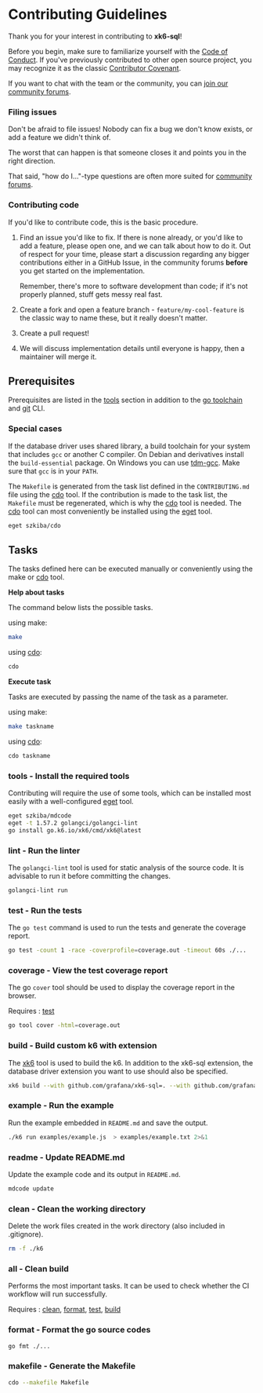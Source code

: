 # Contributing Guidelines

Thank you for your interest in contributing to **xk6-sql**!

Before you begin, make sure to familiarize yourself with the [Code of Conduct](CODE_OF_CONDUCT.md). If you've previously contributed to other open source project, you may recognize it as the classic [Contributor Covenant](https://contributor-covenant.org/).

If you want to chat with the team or the community, you can [join our community forums](https://community.grafana.com/c/grafana-k6).

### Filing issues

Don't be afraid to file issues! Nobody can fix a bug we don't know exists, or add a feature we didn't think of.

The worst that can happen is that someone closes it and points you in the right direction.

That said, "how do I..."-type questions are often more suited for [community forums](https://community.grafana.com/c/grafana-k6).

### Contributing code

If you'd like to contribute code, this is the basic procedure.

1. Find an issue you'd like to fix. If there is none already, or you'd like to add a feature, please open one, and we can talk about how to do it. Out of respect for your time, please start a discussion regarding any bigger contributions either in a GitHub Issue, in the community forums **before** you get started on the implementation.
  
   Remember, there's more to software development than code; if it's not properly planned, stuff gets messy real fast.

2. Create a fork and open a feature branch - `feature/my-cool-feature` is the classic way to name these, but it really doesn't matter.

3. Create a pull request!

4. We will discuss implementation details until everyone is happy, then a maintainer will merge it.

## Prerequisites

Prerequisites are listed in the [tools] section in addition to the [go toolchain](https://go101.org/article/go-toolchain.html) and [git](https://git-scm.com/) CLI.

### Special cases

If the database driver uses shared library, a build toolchain for your system that includes `gcc` or another C compiler. On Debian and derivatives install the `build-essential` package. On Windows you can use [tdm-gcc](https://jmeubank.github.io/tdm-gcc/). Make sure that `gcc` is in your `PATH`.

The `Makefile` is generated from the task list defined in the `CONTRIBUTING.md` file using the [cdo] tool. If the contribution is made to the task list, the `Makefile` must be regenerated, which is why the [cdo] tool is needed. The [cdo] tool can most conveniently be installed using the [eget] tool.

```bash
eget szkiba/cdo
```

[cdo]: https://github.com/szkiba/cdo
[eget]: https://github.com/zyedidia/eget

## Tasks

The tasks defined here can be executed manually or conveniently using the make or [cdo] tool.

**Help about tasks**

The command below lists the possible tasks.

using make:

```bash
make
```

using [cdo]:

```bash
cdo
```

**Execute task**

Tasks are executed by passing the name of the task as a parameter.

using make:

```bash
make taskname
```

using [cdo]:

```bash
cdo taskname
```

### tools - Install the required tools

Contributing will require the use of some tools, which can be installed most easily with a well-configured [eget] tool.

```bash
eget szkiba/mdcode
eget -t 1.57.2 golangci/golangci-lint
go install go.k6.io/xk6/cmd/xk6@latest
```

[tools]: #tools---install-the-required-tools
[xk6]: https://github.com/grafana/xk6

### lint - Run the linter

The `golangci-lint` tool is used for static analysis of the source code.
It is advisable to run it before committing the changes.

```bash
golangci-lint run
```

### test - Run the tests

The `go test` command is used to run the tests and generate the coverage report.

```bash
go test -count 1 -race -coverprofile=coverage.out -timeout 60s ./...
```

[test]: <#test---run-the-tests>

### coverage - View the test coverage report

The go `cover` tool should be used to display the coverage report in the browser.

Requires
: [test]

```bash
go tool cover -html=coverage.out
```

### build - Build custom k6 with extension

The [xk6] tool is used to build the k6. In addition to the xk6-sql extension, the database driver extension you want to use should also be specified.

```bash
xk6 build --with github.com/grafana/xk6-sql=. --with github.com/grafana/xk6-sql-driver-ramsql
```

[build]: <#build---build-custom-k6-with-extension>

### example - Run the example

Run the example embedded in `README.md` and save the output.

```bash
./k6 run examples/example.js  > examples/example.txt 2>&1
```

### readme - Update README.md

Update the example code and its output in `README.md`.

```bash
mdcode update
```

### clean - Clean the working directory

Delete the work files created in the work directory (also included in .gitignore).

```bash
rm -f ./k6
```

[clean]: #clean---clean-the-working-directory

### all - Clean build

Performs the most important tasks. It can be used to check whether the CI workflow will run successfully.

Requires
: [clean], [format], [test], [build]

### format - Format the go source codes

```bash
go fmt ./...
```

[format]: #format---format-the-go-source-codes

### makefile - Generate the Makefile

```bash
cdo --makefile Makefile
```

